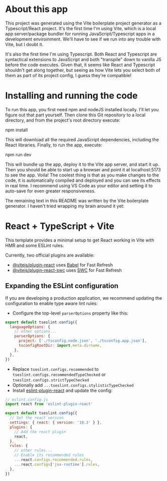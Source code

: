 # About this app

This project was generated using the Vite boilerplate project generator as a Typescript/React project.  It's the first time I'm using Vite, which is a local app server/package bundler for running JavaScript/Typescript apps in a development enviroinment.  We'll have to see if we run into any trouble with Vite, but I doubt it.

It's also the first time I'm using Typescript.  Both React and Typescript are syntactical extensions to JavaScript and both "transpile" down to vanilla JS before the code executes.  Given that, it seems like React and Typescript shouldn't get along together, but seeing as how Vite lets you select both of them as part of its project config, I guess they're compatible!

# Installing and running the code

To run this app, you first need npm and nodeJS installed locally.  I'll let you figure out that part yourself.  Then clone this Git repository to a local directory, and from the project's root directory execute:

npm install

This will download all the required JavaScript dependencies, including the React libraries.  Finally, to run the app, execute:

npm run dev

This will bundle up the app, deploy it to the Vite app server, and start it up.  Then you should be able to start up a browser and point it at localhost:5173 to see the app.  Voila!
The coolest thing is that as you make changes to the code, it is automatically compiled and deployed and you can see its effects in real time.  I recommend using VS Code as your editor and setting it to auto-save for even greater responsiveness.


The remaining text in this README was written by the Vite boilerplate generator.  I haven't tried wrapping my brain around it yet:

# React + TypeScript + Vite

This template provides a minimal setup to get React working in Vite with HMR and some ESLint rules.

Currently, two official plugins are available:

- [@vitejs/plugin-react](https://github.com/vitejs/vite-plugin-react/blob/main/packages/plugin-react/README.md) uses [Babel](https://babeljs.io/) for Fast Refresh
- [@vitejs/plugin-react-swc](https://github.com/vitejs/vite-plugin-react-swc) uses [SWC](https://swc.rs/) for Fast Refresh

## Expanding the ESLint configuration

If you are developing a production application, we recommend updating the configuration to enable type aware lint rules:

- Configure the top-level `parserOptions` property like this:

```js
export default tseslint.config({
  languageOptions: {
    // other options...
    parserOptions: {
      project: ['./tsconfig.node.json', './tsconfig.app.json'],
      tsconfigRootDir: import.meta.dirname,
    },
  },
})
```

- Replace `tseslint.configs.recommended` to `tseslint.configs.recommendedTypeChecked` or `tseslint.configs.strictTypeChecked`
- Optionally add `...tseslint.configs.stylisticTypeChecked`
- Install [eslint-plugin-react](https://github.com/jsx-eslint/eslint-plugin-react) and update the config:

```js
// eslint.config.js
import react from 'eslint-plugin-react'

export default tseslint.config({
  // Set the react version
  settings: { react: { version: '18.3' } },
  plugins: {
    // Add the react plugin
    react,
  },
  rules: {
    // other rules...
    // Enable its recommended rules
    ...react.configs.recommended.rules,
    ...react.configs['jsx-runtime'].rules,
  },
})
```
